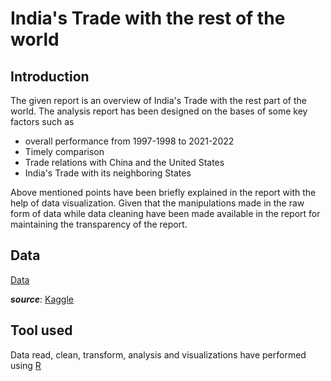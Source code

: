 # India's Trade with the rest of the world
## Introduction
The given report is an overview of India's Trade with the rest part of the world. The analysis report has been designed on the bases of some key factors such as 
* overall performance from 1997-1998 to 2021-2022
* Timely comparison 
* Trade relations with China and the United States
* India's Trade with its neighboring States

Above mentioned points have been briefly explained in the report with the help of data visualization.
Given that the manipulations made in the raw form of data while data cleaning have been made available in the report for maintaining the transparency of the report.

## Data 
[Data](https://www.kaggle.com/ramjasmaurya/exports-and-imports-of-india19972022)
  
***source***: [Kaggle](https://www.kaggle.com/)

## Tool used 
Data read, clean, transform, analysis and visualizations have performed using [R](https://www.r-project.org/about.html) 

